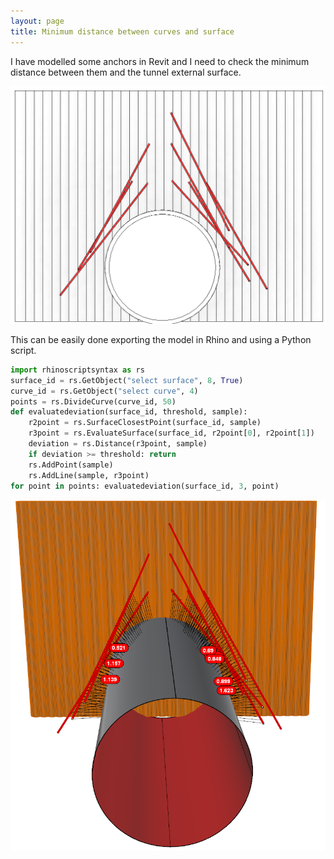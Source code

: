 ```yaml
---
layout: page
title: Minimum distance between curves and surface
---
```


I have modelled some anchors in Revit and I need to check the minimum distance between them and the tunnel external surface.

<img src="/scripts/img/minDist.PNG" width="720">

This can be easily done exporting the model in Rhino and using a Python script.

```python
import rhinoscriptsyntax as rs
surface_id = rs.GetObject("select surface", 8, True)
curve_id = rs.GetObject("select curve", 4)
points = rs.DivideCurve(curve_id, 50)
def evaluatedeviation(surface_id, threshold, sample):
    r2point = rs.SurfaceClosestPoint(surface_id, sample)
    r3point = rs.EvaluateSurface(surface_id, r2point[0], r2point[1])
    deviation = rs.Distance(r3point, sample)
    if deviation >= threshold: return
    rs.AddPoint(sample)
    rs.AddLine(sample, r3point)
for point in points: evaluatedeviation(surface_id, 3, point)
```
<img src="/scripts/img/minDist1.PNG" width="720">
